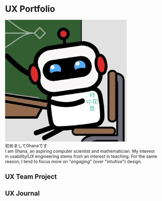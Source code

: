 # UX Portfolio
!["Picture" of "Self"](https://github.com/UsabilityEngineering/uxportfolio-0hana/blob/master/assets/picture.jpg)<br/>
初めまして0hanaです<br/>
I am 0hana, an aspiring computer scientist and mathematician.
My interest in usability/UX engineering stems from an interest in teaching.
For the same reason, I tend to focus more on "_engaging_" (over "_intuitive_") design.

## UX Team Project


## UX Journal
